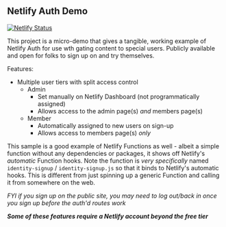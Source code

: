 ## Netlify Auth Demo

[![Netlify Status](https://api.netlify.com/api/v1/badges/f3fa60e9-01b3-4dac-99a6-ff533fb100ba/deploy-status)](https://app.netlify.com/sites/auth-jon-fm/deploys)

This project is a micro-demo that gives a tangible, working example of Netlify Auth for use wth gating content to special users. Publicly available and open for folks to sign up on and try themselves.

Features:

- Multiple user tiers with split access control
  - Admin
    - Set manually on Netlify Dashboard (not programmatically assigned)
    - Allows access to the admin page(s) _and_ members page(s)
  - Member
    - Automatically assigned to new users on sign-up
    - Allows access to members page(s) _only_

This sample is a good example of Netlify Functions as well - albeit a simple function without any dependencies or packages, it shows off Netlify's _automatic_ Function hooks. Note the function is _very specifically_ named `identity-signup` / `identity-signup.js` so that it binds to Netlify's automatic hooks. This is different from just spinning up a generic Function and calling it from somewhere on the web.

*FYI if you sign up on the public site, you may need to log out/back in once you sign up before the auth'd routes work*

__*Some of these features require a Netlify account beyond the free tier*__
